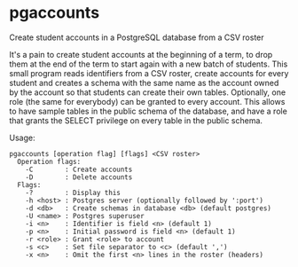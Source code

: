 # pgaccounts
Create student accounts in a PostgreSQL database from a CSV roster

It's a pain to create student accounts at the beginning of a term, to drop them at the end of the term to start again with a new batch of students.
This small program reads identifiers from a CSV roster, create accounts for every student and creates a schema with the same name as the account owned by the account so that students can create their own tables.
Optionally, one role (the same for everybody) can be granted to every account. This allows to have sample tables in the public schema of the database, and have a role that grants the SELECT privilege on every table in the public schema.

Usage:
```
pgaccounts [operation flag] [flags] <CSV roster>
  Operation flags:
    -C        : Create accounts
    -D        : Delete accounts
  Flags:
    -?        : Display this
    -h <host> : Postgres server (optionally followed by ':port')
    -d <db>   : Create schemas in database <db> (default postgres)
    -U <name> : Postgres superuser
    -i <n>    : Identifier is field <n> (default 1)
    -p <n>    : Initial password is field <n> (default 1)
    -r <role> : Grant <role> to account
    -s <c>    : Set file separator to <c> (default ',')
    -x <n>    : Omit the first <n> lines in the roster (headers)
```
